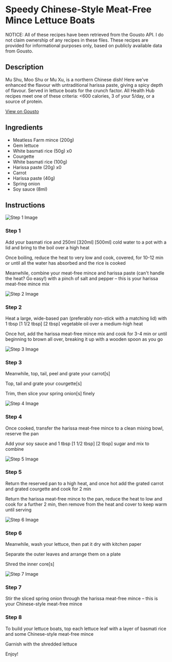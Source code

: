 # Speedy Chinese-Style Meat-Free Mince Lettuce Boats

NOTICE: All of these recipes have been retrieved from the Gousto API. I do not claim ownership of any recipes in these files. These recipes are provided for informational purposes only, based on publicly available data from Gousto.

## Description

Mu Shu, Moo Shu or Mu Xu, is a northern Chinese dish! Here we've enhanced the flavour with untraditional harissa paste, giving a spicy depth of flavour. Served in lettuce boats for the crunch factor. All Health Hub recipes meet one of these criteria: <600 calories, 3 of your 5/day, or a source of protein.

[View on Gousto](https://www.gousto.co.uk/recipes/cookbook/speedy-chinese-style-meat-free-mince-lettuce-boats)

## Ingredients

- Meatless Farm mince (200g)
- Gem lettuce
- White basmati rice (50g) x0
- Courgette
- White basmati rice (100g)
- Harissa paste (20g) x0
- Carrot
- Harissa paste (40g)
- Spring onion
- Soy sauce (8ml)

## Instructions

![Step 1 Image](https://production-media.gousto.co.uk/cms/recipe-step-image/step-1-1648564513592-x200.jpg)

### Step 1

Add your basmati rice and 250ml <span class="text-purple">[320ml]</span> <span class="text-danger">[500ml]</span> cold water to a pot with a lid and bring to the boil over a high heat

Once boiling, reduce the heat to very low and cook, covered, for 10-12 min or until all the water has absorbed and the rice is cooked

Meanwhile, combine your meat-free mince and harissa paste (can't handle the heat? Go easy!) with a pinch of salt and pepper – this is your harissa meat-free mince mix

![Step 2 Image](https://production-media.gousto.co.uk/cms/recipe-step-image/step-2-1648564517629-x200.jpg)

### Step 2

Heat a large, wide-based pan (preferably non-stick with a matching lid) with 1 tbsp<span class="text-danger"> <span class="text-purple">[1 1/2 tbsp] </span>[2 tbsp]</span> vegetable oil over a medium-high heat

Once hot, add the harissa meat-free mince mix and cook for 3-4 min or until beginning to brown all over, breaking it up with a wooden spoon as you go

![Step 3 Image](https://production-media.gousto.co.uk/cms/recipe-step-image/step-3-1648564521387-x200.jpg)

### Step 3

Meanwhile, top, tail, peel and grate your carrot[s]

Top, tail and grate your courgette[s]

Trim, then slice your spring onion[s]<span class="text-danger"> </span>finely

![Step 4 Image](https://production-media.gousto.co.uk/cms/recipe-step-image/step-4-1648564525610-x200.jpg)

### Step 4

Once cooked, transfer the harissa meat-free mince to a clean mixing bowl, reserve the pan

Add your soy sauce and 1 tbsp <span class="text-purple">[1 1/2 tbsp]</span> <span class="text-danger">[2 tbsp]</span> sugar and mix to combine

![Step 5 Image](https://production-media.gousto.co.uk/cms/recipe-step-image/step-5-1648564530095-x200.jpg)

### Step 5

Return the reserved pan to a high heat, and once hot add the grated carrot and grated courgette and cook for 2 min

Return the harissa meat-free mince to the pan, reduce the heat to low and cook for a further 2 min, then remove from the heat and cover to keep warm until serving

![Step 6 Image](https://production-media.gousto.co.uk/cms/recipe-step-image/step-6-1648564534676-x200.jpg)

### Step 6

Meanwhile, wash your lettuce, then pat it dry with kitchen paper

Separate the outer leaves and arrange them on a plate

Shred the inner core[s]

![Step 7 Image](https://production-media.gousto.co.uk/cms/recipe-step-image/step-7-1648564538391-x200.jpg)

### Step 7

Stir the sliced spring onion through the harissa meat-free mince – this is your Chinese-style meat-free mince

### Step 8

To build your lettuce boats, top each lettuce leaf with a layer of basmati rice and some Chinese-style meat-free mince

Garnish with the shredded lettuce

Enjoy!

